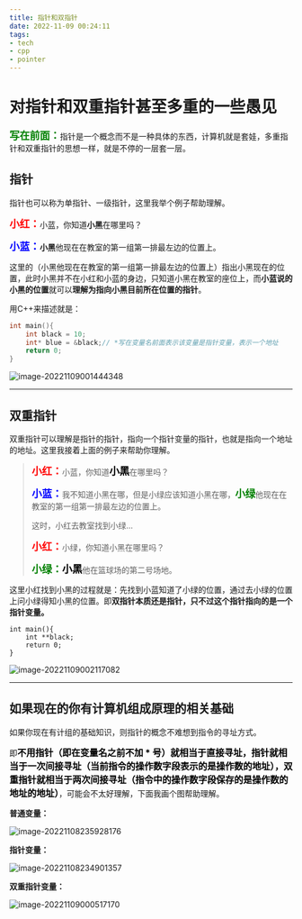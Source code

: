 ```yaml
---
title: 指针和双指针
date: 2022-11-09 00:24:11
tags: 
- tech
- cpp
- pointer
---
```

# 对指针和双重指针甚至多重的一些愚见

<font size=4 color=green>**写在前面：**</font>指针是一个概念而不是一种具体的东西，计算机就是套娃，多重指针和双重指针的思想一样，就是不停的一层套一层。

## 指针

指针也可以称为单指针、一级指针，这里我举个例子帮助理解。

<font size=4 color=red>**小红：**</font>小蓝，你知道**小黑**在哪里吗？

<font size=4 color=blue>**小蓝：**</font>**小黑**他现在在教室的第一组第一排最左边的位置上。

这里的（小黑他现在在教室的第一组第一排最左边的位置上）指出小黑现在的位置，此时小黑并不在小红和小蓝的身边，只知道小黑在教室的座位上，而**小蓝说的小黑的位置**就可以**理解为指向小黑目前所在位置的指针**。

用C++来描述就是：

```C++
int main(){
	int black = 10;
    int* blue = &black;// *写在变量名前面表示该变量是指针变量，表示一个地址
	return 0;
}
```

![image-20221109001444348](./img/image-20221109001444348.png)

---

## 双重指针

双重指针可以理解是指针的指针，指向一个指针变量的指针，也就是指向一个地址的地址。这里我接着上面的例子来帮助你理解。

> <font size=4 color=red>**小红：**</font>小蓝，你知道<font size=4 color=black>**小黑**</font>在哪里吗？
>
> <font size=4 color=blue>**小蓝：**</font>我不知道小黑在哪，但是小绿应该知道小黑在哪，<font size=4 color=green>**小绿**</font>他现在在教室的第一组第一排最左边的位置上。
>
> 这时，小红去教室找到小绿...
>
> <font size=4 color=red>**小红：**</font>小绿，你知道小黑在哪里吗？
>
> <font size=4 color=green>**小绿：**</font><font size=4 color=black>**小黑**</font>他在篮球场的第二号场地。

这里小红找到小黑的过程就是：先找到小蓝知道了小绿的位置，通过去小绿的位置上问小绿得知小黑的位置。即**双指针本质还是指针，只不过这个指针指向的是一个指针变量。**

```
int main(){
	int **black;
	return 0;
}
```

![image-20221109002117082](./img/image-20221109002117082.png)

---

## 如果现在的你有计算机组成原理的相关基础

如果你现在有计组的基础知识，则指针的概念不难想到指令的寻址方式。

即<font size=3 color=black>**不用指针（即在变量名之前不加 \* 号）就相当于直接寻址，指针就相当于一次间接寻址（当前指令的操作数字段表示的是操作数的地址），双重指针就相当于两次间接寻址（指令中的操作数字段保存的是操作数的地址的地址）**</font>，可能会不太好理解，下面我画个图帮助理解。

**普通变量：**

![image-20221108235928176](./img/image-20221108235928176.png)

**指针变量：**

![image-20221108234901357](./img/image-20221108234901357.png)

**双重指针变量：**

![image-20221109000517170](./img/image-20221109000517170.png)